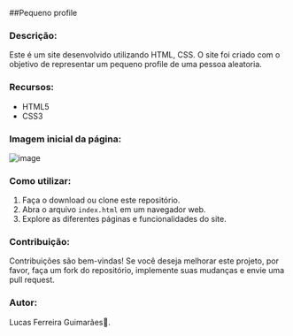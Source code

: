 ##Pequeno profile 

### Descrição:
Este é um site desenvolvido utilizando HTML, CSS. O site foi criado com o objetivo de representar um pequeno profile de uma pessoa aleatoria.

### Recursos:
- HTML5
- CSS3

### Imagem inicial da página:

![image](https://github.com/lfguimara/profile/assets/138631124/bf45b680-326f-47f7-86a4-ff6aed315447)


### Como utilizar:
1. Faça o download ou clone este repositório.
2. Abra o arquivo `index.html` em um navegador web.
3. Explore as diferentes páginas e funcionalidades do site.


### Contribuição:
Contribuições são bem-vindas! Se você deseja melhorar este projeto, por favor, faça um fork do repositório, implemente suas mudanças e envie uma pull request.

### Autor:
Lucas Ferreira Guimarães👾.
